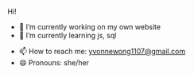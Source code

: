Hi! 
<!-- 
**yvonne0711/yvonne0711** is a ✨ _special_ ✨ repository because its `README.md` (this file) appears on your GitHub profile. -->

- 🔭 I’m currently working on my own website
- 🌱 I’m currently learning js, sql
<!-- - 🤔 I’m looking for help with how to get into entry level tech jobs -->
- 📫 How to reach me: yvonnewong1107@gmail.com 
- 😄 Pronouns: she/her
<!-- - ⚡ Fun fact: ... -->
<!-- - 💬 Ask me about ... -->
<!-- - 👯 I’m looking to collaborate on ... -->
